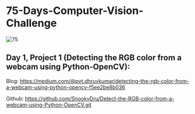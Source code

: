# 75-Days-Computer-Vision-Challenge
![75](https://github.com/SnookyDru/75-Days-Computer-Vision-Challenge/assets/141584754/a143f5f0-c3b8-426f-b2f4-c27c06b72422)


## Day 1, Project 1 (Detecting the RGB color from a webcam using Python-OpenCV):

Blog: https://medium.com/@pvt.dhruvkumar/detecting-the-rgb-color-from-a-webcam-using-python-opencv-f5ee2be8b036

Github: https://github.com/SnookyDru/Detect-the-RGB-color-from-a-webcam-using-Python-OpenCV.git
